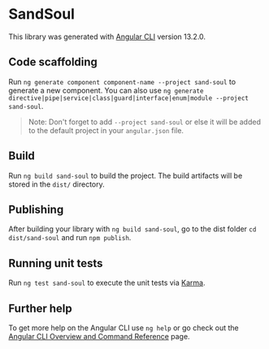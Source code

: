 # SandSoul

This library was generated with [Angular CLI](https://github.com/angular/angular-cli) version 13.2.0.

## Code scaffolding

Run `ng generate component component-name --project sand-soul` to generate a new component. You can also use `ng generate directive|pipe|service|class|guard|interface|enum|module --project sand-soul`.
> Note: Don't forget to add `--project sand-soul` or else it will be added to the default project in your `angular.json` file. 

## Build

Run `ng build sand-soul` to build the project. The build artifacts will be stored in the `dist/` directory.

## Publishing

After building your library with `ng build sand-soul`, go to the dist folder `cd dist/sand-soul` and run `npm publish`.

## Running unit tests

Run `ng test sand-soul` to execute the unit tests via [Karma](https://karma-runner.github.io).

## Further help

To get more help on the Angular CLI use `ng help` or go check out the [Angular CLI Overview and Command Reference](https://angular.io/cli) page.
